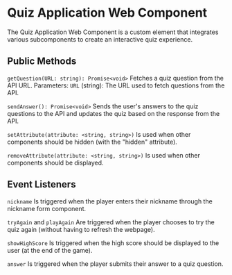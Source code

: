 # Quiz Application Web Component

The Quiz Application Web Component is a custom element that integrates various subcomponents to create an interactive quiz experience.

## Public Methods

`getQuestion(URL: string): Promise<void>`
Fetches a quiz question from the API URL.
Parameters: `URL` (string): The URL used to fetch questions from the API.

`sendAnswer(): Promise<void>`
Sends the user's answers to the quiz questions to the API and updates the quiz based on the response from the API.

`setAttribute(attribute: <string, string>)`
Is used when other components should be hidden (with the "hidden" attribute).

`removeAttribute(attribute: <string, string>)`
Is used when other components should be displayed.

## Event Listeners

`nickname`
Is triggered when the player enters their nickname through the nickname form component.

`tryAgain` and `playAgain`
Are triggered when the player chooses to try the quiz again (without having to refresh the webpage).

`showHighScore`
Is triggered when the high score should be displayed to the user (at the end of the game).

`answer`
Is triggered when the player submits their answer to a quiz question.

